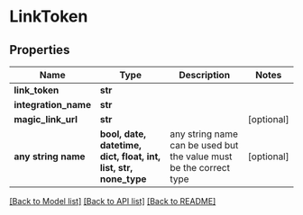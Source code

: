 # LinkToken


## Properties
Name | Type | Description | Notes
------------ | ------------- | ------------- | -------------
**link_token** | **str** |  | 
**integration_name** | **str** |  | 
**magic_link_url** | **str** |  | [optional] 
**any string name** | **bool, date, datetime, dict, float, int, list, str, none_type** | any string name can be used but the value must be the correct type | [optional]

[[Back to Model list]](../README.md#documentation-for-models) [[Back to API list]](../README.md#documentation-for-api-endpoints) [[Back to README]](../README.md)


